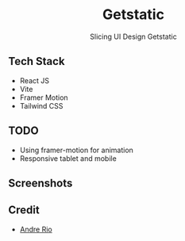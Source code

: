 <div align="center">
  <h1>Getstatic</h1> 
  <p>Slicing UI Design Getstatic</p>
</div>

## Tech Stack

- React JS
- Vite
- Framer Motion
- Tailwind CSS

## TODO

- Using framer-motion for animation
- Responsive tablet and mobile

## Screenshots

## Credit

- [Andre Rio](https://dribbble.com/andrerio669)

